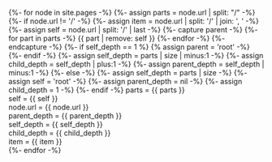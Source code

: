 ---
---

{%- for node in site.pages -%}
{%- assign parts = node.url | split: "/" -%}
{%- if node.url != '/' -%}
{%- assign item = node.url | split: '/' | join: ', ' -%}
{%- assign self = node.url | split: '/' | last -%}
{%- capture parent -%}
{%- for part in parts -%}
{{ part | remove: self }}
{%- endfor -%}
{%- endcapture -%}
{%- if self_depth == 1 %}
{% assign parent = 'root' -%}
{%- endif -%}
{%- assign self_depth = parts | size | minus:1 -%}
{%- assign child_depth = self_depth | plus:1 -%}
{%- assign parent_depth = self_depth | minus:1 -%}
{%- else -%}
{%- assign self_depth = parts | size -%}
{%- assign self = 'root' -%}
{%- assign parent_depth = nil -%}
{%- assign child_depth = 1 -%}
{%- endif -%}
parts = {{ parts }} <br>
self = {{ self }} <br>
node.url = {{ node.url }} <br>
parent_depth = {{ parent_depth }} <br>
self_depth = {{ self_depth }} <br>
child_depth = {{ child_depth }} <br>
item = {{ item }} <br>
{%- endfor -%}
